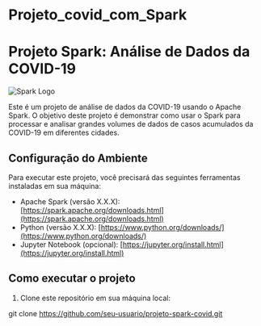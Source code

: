 # Projeto_covid_com_Spark

# Projeto Spark: Análise de Dados da COVID-19

![Spark Logo](https://spark.apache.org/images/spark-logo-trademark.png)

Este é um projeto de análise de dados da COVID-19 usando o Apache Spark. O objetivo deste projeto é demonstrar como usar o Spark para processar e analisar grandes volumes de dados de casos acumulados da COVID-19 em diferentes cidades.

## Configuração do Ambiente

Para executar este projeto, você precisará das seguintes ferramentas instaladas em sua máquina:

- Apache Spark (versão X.X.X): [https://spark.apache.org/downloads.html](https://spark.apache.org/downloads.html)
- Python (versão X.X.X): [https://www.python.org/downloads/](https://www.python.org/downloads/)
- Jupyter Notebook (opcional): [https://jupyter.org/install.html](https://jupyter.org/install.html)

## Como executar o projeto

1. Clone este repositório em sua máquina local:

git clone https://github.com/seu-usuario/projeto-spark-covid.git




